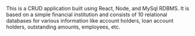 This is a CRUD application built using React, Node, and MySql RDBMS.
It is based on a simple financial institution and consists of 10 relational databases for various information like account holders, loan account holders, outstanding amounts, employees, etc. 
